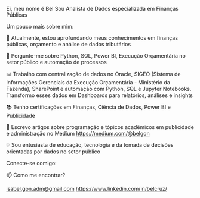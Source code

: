 Ei, meu nome é Bel
Sou Analista de Dados especializada em Finanças Públicas

Um pouco mais sobre mim:

🌱 Atualmente, estou aprofundando meus conhecimentos em finanças públicas, orçamento e análise de dados tributários

💬 Pergunte-me sobre Python, SQL, Power BI, Execução Orçamentária no setor público e automação de processos

📊 Trabalho com centralização de dados no Oracle, SIGEO (Sistema de Informações Gerenciais da Execução Orçamentária - Ministério da Fazenda), SharePoint e automação com Python, SQL e Jupyter Notebooks. Transformo esses dados em Dashboards para relatórios, análises e insights

📚 Tenho certificações em Finanças, Ciência de Dados, Power BI e Publicidade

📝 Escrevo artigos sobre programação e tópicos acadêmicos em publicidade e administração no Medium
https://medium.com/@belgon

💡 Sou entusiasta de educação, tecnologia e da tomada de decisões orientadas por dados no setor público


Conecte-se comigo:

📫 Como me encontrar?

isabel.gon.adm@gmail.com
https://www.linkedin.com/in/belcruz/
